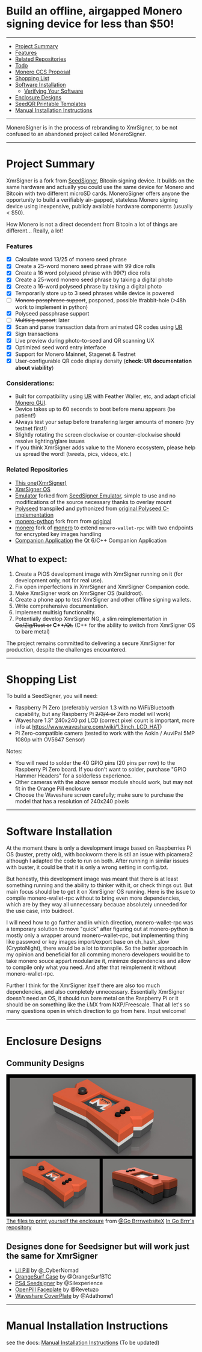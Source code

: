 # Build an offline, airgapped Monero signing device for less than $50!

---------------

* [Project Summary](#project-summary)
* [Features](#features)
* [Related Repositories](#related-repositories)
* [Todo](Todo.md)
* [Monero CCS Proposal](https://repo.getmonero.org/monero-project/ccs-proposals/-/merge_requests/465)
* [Shopping List](#shopping-list)
* [Software Installation](#software-installation)
  * [Verifying Your Software](#verifying-your-software)
* [Enclosure Designs](#enclosure-designs)
* [SeedQR Printable Templates](#seedqr-printable-templates)
* [Manual Installation Instructions](#manual-installation-instructions)


---------------

MoneroSigner is in the process of rebranding to XmrSigner, to be not confused to an abandoned project called MoneroSigner.

---------------

# Project Summary

XmrSigner is a fork from [SeedSigner](https://github.com/SeedSigner/seedsigner), Bitcoin signing device. It builds on the same hardware and actually you could use the same device for Monero and Bitcoin with two different microSD cards. MoneroSigner offers anyone the opportunity to build a verifiably air-gapped, stateless Monero signing device using inexpensive, publicly available hardware components (usually < $50).

How Monero is not a direct decendent from Bitcoin a lot of things are different... Really, a lot!


### Features
- [x] Calculate word 13/25 of monero seed phrase
- [x] Create a 25-word monero seed phrase with 99 dice rolls
- [x] Create a 16 word polyseed phrase with 99(?) dice rolls
- [x] Create a 25-word monero seed phrase by taking a digital photo
- [x] Create a 16-word polyseed phrase by taking a digital photo
- [x] Temporarily store up to 3 seed phrases while device is powered
- [ ] ~~Monero passphrase support~~, posponed, possible #rabbit-hole (>48h work to implement in python)
- [x] Polyseed passphrase support
- [ ] ~~Multisig support~~: later
- [x] Scan and parse transaction data from animated QR codes using [UR](https://www.blockchaincommons.com/specifications/Blockchain-Commons-URs-Support-Airgapped-PSBTs/)
- [x] Sign transactions
- [x] Live preview during photo-to-seed and QR scanning UX
- [x] Optimized seed word entry interface
- [x] Support for Monero Mainnet, Stagenet & Testnet
- [x] User-configurable QR code display density (__check: UR documentation about viability__)

### Considerations:
* Built for compatibility using  [UR](https://www.blockchaincommons.com/specifications/Blockchain-Commons-URs-Support-Airgapped-PSBTs/) with Feather Waller, etc, and adapt oficial [Monero GUI](https://www.getmonero.org/downloads/#gui).
* Device takes up to 60 seconds to boot before menu appears (be patient!)
* Always test your setup before transfering larger amounts of monero (try testnet first!)
* Slightly rotating the screen clockwise or counter-clockwise should resolve lighting/glare issues
* If you think XmrSigner adds value to the Monero ecosystem, please help us spread the word! (tweets, pics, videos, etc.)

### Related Repositories
* [This one(XmrSigner)](https://github.com/DiosDelRayo/MoneroSigner)
* [XmrSigner OS](https://github.com/DiosDelRayo/monerosigner-os)
* [Emulator](https://github.com/DiosDelRayo/monerosigner-emulator) forked from [SeedSigner Emulator](https://github.com/enteropositivo/seedsigner-emulator), simple to use and no modifications of the source necessary thanks to overlay mount
* [Polyseed](https://github.com/DiosDelRayo/polyseed-python) transpiled and pythonized from [original Polyseed C-implementation](https://github.com/tevador/polyseed)
* [monero-python](https://github.com/DiosDelRayo/monero-python) fork from from [original](https://github.com/monero-ecosystem/monero-python)
* [monero](https://github.com/DiosDelRayo/monero) fork of [monero](https://github.com/monero-project/monero) to extend `monero-wallet-rpc` with two endpoints for encrypted key images handling
* [Companion Application](https://github.com/DiosDelRayo/XmrSignerCompanion) the Qt 6/C++ Companion Application

## What to expect:
1. Create a PiOS development image with XmrSigner running on it (for development only, not for real use).
2. Fix open imperfections in XmrSigner and XmrSigner Companion code.
3. Make XmrSigner work on XmrSigner OS (buildroot).
4. Create a phone app to test XmrSigner and other offline signing wallets.
5. Write comprehensive documentation.
6. Implement multisig functionality.
7. Potentially develop XmrSigner NG, a slim reimplementation in ~~Go/Zig/Rust or~~ **C++**~~/Qt.~~ (C++ for the ability to switch from XmrSigner OS to bare metal)

The project remains committed to delivering a secure XmrSigner for production, despite the challenges encountered.

---------------

# Shopping List

To build a SeedSigner, you will need:

* Raspberry Pi Zero (preferably version 1.3 with no WiFi/Bluetooth capability, but any Raspberry Pi ~~2/3/4 or~~ Zero model will work)
* Waveshare 1.3" 240x240 pxl LCD (correct pixel count is important, more info at https://www.waveshare.com/wiki/1.3inch_LCD_HAT)
* Pi Zero-compatible camera (tested to work with the Aokin / AuviPal 5MP 1080p with OV5647 Sensor)

Notes:
* You will need to solder the 40 GPIO pins (20 pins per row) to the Raspberry Pi Zero board. If you don't want to solder, purchase "GPIO Hammer Headers" for a solderless experience.
* Other cameras with the above sensor module should work, but may not fit in the Orange Pill enclosure
* Choose the Waveshare screen carefully; make sure to purchase the model that has a resolution of 240x240 pixels

---------------

# Software Installation

At the moment there is only a development image based on Raspberries Pi OS (buster, pretty old),
with bookworm there is stil an issue with picamera2 although I adapted the code to run on both.
After running in similar issues with buster, it could be that it is only a wrong setting in config.txt.

But honestly, this development image was meant that there is at least something running and the
ability to thinker with it, or check things out. But main focus should be to get it on XmrSigner OS
running. Here is the issue to compile monero-wallet-rpc without to bring even more dependencies, which
are by they way all unnecessary becauae absolutely unneeded for the use case, into buidroot.

I will need how to go further and in which direction, monero-wallet-rpc was a temporary solution to
move "quick" after figuring out at monero-python is mostly only a wrapper around monero-wallet-rpc,
but implementing thing like password or key images import/export base on ch_hash_slow (CryptoNight),
there would be a lot to transpile. So the better approach in my opinion and beneficial for all comming
monero developers would be to take monero souce appart modularize it, minimze dependencies and allow
to compile only what you need. And after that reimplement it without monero-wallet-rpc.

Further I think for the XmrSigner itself there are also too much dependencies, and also completely
unnecessary. Essentially XmrSigner doesn't need an OS, it should run bare metal on the Raspberry Pi or
it should be on something like the i.MX from NXP/Freescale. That all let's so many questions open in which
direction to go from here. Input welcome!

---------------

# Enclosure Designs

## Community Designs
![Go Brrr X Design](enclosures/XmrSigner_enclosure/XmrSigner_Thumb.jpeg)
[The files to print yourself the enclosure](enclosures/XmrSigner_enclosure) from [@Go Brrr](https://github.com/gobrrrme)[website](https://gobrrr.me)[X](https://twitter.com/Printer_Gobrrr)
[In Go Brrr's repository](https://github.com/gobrrrme/xmrsigner/tree/master/enclosures/XmrSigner_enclosure)

## Designes done for Seedsigner but will work just the same for XmrSigner
* [Lil Pill](https://cults3d.com/en/3d-model/gadget/lil-pill-seedsigner-case) by @_CyberNomad
* [OrangeSurf Case](https://github.com/orangesurf/orangesurf-seedsigner-case) by @OrangeSurfBTC
* [PS4 Seedsigner](https://www.thingiverse.com/thing:5363525) by @Silexperience
* [OpenPill Faceplate](https://www.printables.com/en/model/179924-seedsigner-open-pill-cover-plates-digital-cross-jo) by @Revetuzo 
* [Waveshare CoverPlate](https://cults3d.com/en/3d-model/various/seedsigner-coverplate-for-waveshare-1-3-inch-lcd-hat-with-240x240-pixel-display) by @Adathome1

---------------

# Manual Installation Instructions
see the docs: [Manual Installation Instructions](docs/manual_installation.md) (To be updated)

